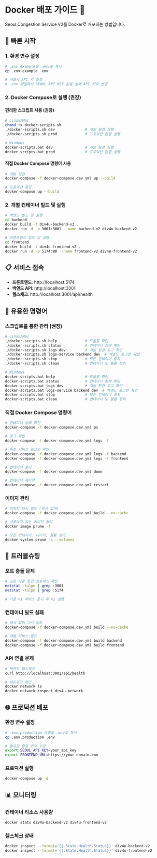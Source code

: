 # Docker 배포 가이드 🐳

Seoul Congestion Service V2를 Docker로 배포하는 방법입니다.

## 🚀 빠른 시작

### 1. 환경 변수 설정
```bash
# .env.example을 .env로 복사
cp .env.example .env

# 서울시 API 키 설정
# .env 파일에서 SEOUL_API_KEY 값을 실제 API 키로 변경
```

### 2. Docker Compose로 실행 (권장)

#### 편리한 스크립트 사용 (권장)
```bash
# Linux/Mac
chmod +x docker-scripts.sh
./docker-scripts.sh dev              # 개발 환경 실행
./docker-scripts.sh prod             # 프로덕션 환경 실행

# Windows
docker-scripts.bat dev               # 개발 환경 실행
docker-scripts.bat prod              # 프로덕션 환경 실행
```

#### 직접 Docker Compose 명령어 사용
```bash
# 개발 환경
docker-compose -f docker-compose.dev.yml up --build

# 프로덕션 환경
docker-compose up --build
```

### 2. 개별 컨테이너 빌드 및 실행

```bash
# 백엔드 빌드 및 실행
cd backend
docker build -t div4u-backend-v2 .
docker run -d -p 3001:3001 --name backend-v2 div4u-backend-v2

# 프론트엔드 빌드 및 실행
cd frontend
docker build -t div4u-frontend-v2 .
docker run -d -p 5174:80 --name frontend-v2 div4u-frontend-v2
```

## 📋 서비스 접속

- **프론트엔드**: http://localhost:5174
- **백엔드 API**: http://localhost:3001
- **헬스체크**: http://localhost:3001/api/health

## 🔧 유용한 명령어

### 스크립트를 통한 관리 (권장)
```bash
# Linux/Mac
./docker-scripts.sh help             # 도움말 확인
./docker-scripts.sh status           # 컨테이너 상태 확인
./docker-scripts.sh logs dev         # 개발 환경 로그 확인
./docker-scripts.sh logs-service backend dev  # 백엔드 로그만 확인
./docker-scripts.sh stop             # 모든 컨테이너 중지
./docker-scripts.sh clean            # 컨테이너 및 볼륨 정리

# Windows
docker-scripts.bat help              # 도움말 확인
docker-scripts.bat status            # 컨테이너 상태 확인
docker-scripts.bat logs dev          # 개발 환경 로그 확인
docker-scripts.bat logs-service backend dev  # 백엔드 로그만 확인
docker-scripts.bat stop              # 모든 컨테이너 중지
docker-scripts.bat clean             # 컨테이너 및 볼륨 정리
```

### 직접 Docker Compose 명령어
```bash
# 컨테이너 상태 확인
docker-compose -f docker-compose.dev.yml ps

# 로그 확인
docker-compose -f docker-compose.dev.yml logs -f

# 특정 서비스 로그만 확인
docker-compose -f docker-compose.dev.yml logs -f backend
docker-compose -f docker-compose.dev.yml logs -f frontend

# 컨테이너 중지
docker-compose -f docker-compose.dev.yml down

# 컨테이너 재시작
docker-compose -f docker-compose.dev.yml restart
```

### 이미지 관리
```bash
# 이미지 다시 빌드 (캐시 없이)
docker-compose -f docker-compose.dev.yml build --no-cache

# 사용하지 않는 이미지 정리
docker image prune -f

# 모든 컨테이너, 이미지, 볼륨 정리
docker system prune -a --volumes
```

## 🐛 트러블슈팅

### 포트 충돌 문제
```bash
# 포트 사용 중인 프로세스 확인
netstat -tulpn | grep :3001
netstat -tulpn | grep :5174

# 기존 V1 서비스 중지 후 V2 실행
```

### 컨테이너 빌드 실패
```bash
# 캐시 없이 다시 빌드
docker-compose -f docker-compose.dev.yml build --no-cache

# 개별 서비스 빌드
docker-compose -f docker-compose.dev.yml build backend
docker-compose -f docker-compose.dev.yml build frontend
```

### API 연결 문제
```bash
# 백엔드 헬스체크
curl http://localhost:3001/api/health

# 네트워크 확인
docker network ls
docker network inspect div4u-network
```

## 🌐 프로덕션 배포

### 환경 변수 설정
```bash
# .env.production 파일을 .env로 복사
cp .env.production .env

# 필요한 환경 변수 수정
export SEOUL_API_KEY=your_api_key
export FRONTEND_URL=https://your-domain.com
```

### 프로덕션 실행
```bash
docker-compose up -d
```

## 📊 모니터링

### 컨테이너 리소스 사용량
```bash
docker stats div4u-backend-v2 div4u-frontend-v2
```

### 헬스체크 상태
```bash
docker inspect --format='{{.State.Health.Status}}' div4u-backend-v2
docker inspect --format='{{.State.Health.Status}}' div4u-frontend-v2
```